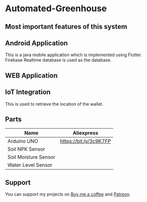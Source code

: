 # Automated-Greenhouse

Most important features of this system
  - 

## Android Application

This is a java mobile application which is implemented using Flutter. Firebase Realtime database is used as the database.
 
## WEB Application


  
## IoT Integration

This is used to retrieve the location of the wallet. 

## Parts

|   Name    |  Aliexpress  |
|   ------- | ------------  |
| Arduino UNO | https://bit.ly/3c9K7FP |
| Soil NPK Sensor |  |
| Soil Moisture Sensor |  |
| Water Level Sensor |  |


## Support
You can support my projects on [Buy me a coffee](https://www.buymeacoffee.com/pramuditharidma) and [Patreon](https://www.patreon.com/ridmapramuditha).
